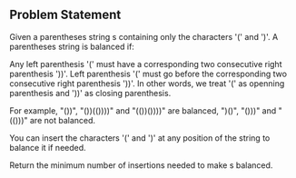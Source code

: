 ##  Problem Statement
Given a parentheses string s containing only the characters '(' and ')'. A parentheses string is balanced if:

Any left parenthesis '(' must have a corresponding two consecutive right parenthesis '))'.
Left parenthesis '(' must go before the corresponding two consecutive right parenthesis '))'.
In other words, we treat '(' as openning parenthesis and '))' as closing parenthesis.

For example, "())", "())(())))" and "(())())))" are balanced, ")()", "()))" and "(()))" are not balanced.

You can insert the characters '(' and ')' at any position of the string to balance it if needed.

Return the minimum number of insertions needed to make s balanced.
